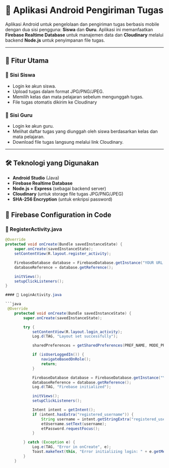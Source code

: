 # 📱 Aplikasi Android Pengiriman Tugas

Aplikasi Android untuk pengelolaan dan pengiriman tugas berbasis mobile dengan dua sisi pengguna: **Siswa** dan **Guru**. Aplikasi ini memanfaatkan **Firebase Realtime Database** untuk manajemen data dan **Cloudinary** melalui backend **Node.js** untuk penyimpanan file tugas.

---

## 📖 Fitur Utama

### 🔸 Sisi Siswa
- Login ke akun siswa.
- Upload tugas dalam format JPG/PNG/JPEG.
- Memilih kelas dan mata pelajaran sebelum mengunggah tugas.
- File tugas otomatis dikirim ke Cloudinary

### 🔸 Sisi Guru
- Login ke akun guru.
- Melihat daftar tugas yang diunggah oleh siswa berdasarkan kelas dan mata pelajaran.
- Download file tugas langsung melalui link Cloudinary.

---

## 🛠️ Teknologi yang Digunakan

- **Android Studio** (Java)
- **Firebase Realtime Database**
- **Node.js + Express** (sebagai backend server)
- **Cloudinary** (untuk storage file tugas JPG/PNG/JPEG)
- **SHA-256 Encryption** (untuk enkripsi password)


## 🔌 Firebase Configuration in Code

### 📍 RegisterActivity.java

```java
@Override
protected void onCreate(Bundle savedInstanceState) {
    super.onCreate(savedInstanceState);
    setContentView(R.layout.register_activity);

    FirebaseDatabase database = FirebaseDatabase.getInstance("YOUR URL FIREBASE REALTIME DATABASE");
    databaseReference = database.getReference();

    initViews();
    setupClickListeners();
}

#### 📍 LoginActivity.java

```java
 @Override
    protected void onCreate(Bundle savedInstanceState) {
        super.onCreate(savedInstanceState);

        try {
            setContentView(R.layout.login_activity);
            Log.d(TAG, "Layout set successfully");

            sharedPreferences = getSharedPreferences(PREF_NAME, MODE_PRIVATE);

            if (isUserLoggedIn()) {
                navigateBasedOnRole();
                return;
            }

            FirebaseDatabase database = FirebaseDatabase.getInstance("YOUR URL FIREBASE REALTIME DATABASE");
            databaseReference = database.getReference();
            Log.d(TAG, "Firebase initialized");

            initViews();
            setupClickListeners();

            Intent intent = getIntent();
            if (intent.hasExtra("registered_username")) {
                String username = intent.getStringExtra("registered_username");
                etUsername.setText(username);
                etPassword.requestFocus();
            }

        } catch (Exception e) {
            Log.e(TAG, "Error in onCreate", e);
            Toast.makeText(this, "Error initializing login: " + e.getMessage(), Toast.LENGTH_LONG).show();
        }
    }
